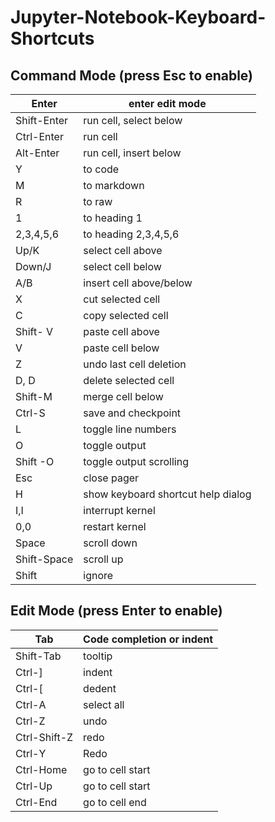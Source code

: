 # Jupyter-Notebook-Keyboard-Shortcuts

## Command Mode (press Esc to enable) 


| Enter | enter edit mode |
| ----- | --------------- |
| Shift-Enter | run cell, select below |
| Ctrl-Enter | run cell |
| Alt-Enter | run cell, insert below |
| Y | to code |
| M | to markdown |
| R | to raw |
| 1 | to heading 1 |
| 2,3,4,5,6 | to heading 2,3,4,5,6 |
| Up/K | select cell above |
| Down/J | select cell below |
| A/B | insert cell above/below |
| X | cut selected cell |
| C | copy selected cell |
| Shift- V | paste cell above |
| V | paste cell below |
| Z | undo last cell deletion |
| D, D | delete selected cell |
| Shift-M | merge cell below |
| Ctrl-S | save and checkpoint |
| L | toggle line numbers | 
| O | toggle output |
| Shift -O | toggle output scrolling |
| Esc | close pager |
| H | show keyboard shortcut help dialog |
| I,I | interrupt kernel |
| 0,0 | restart kernel |
| Space | scroll down |
| Shift-Space | scroll up |
| Shift | ignore |



## Edit Mode (press Enter to enable)
| Tab | Code completion or indent |
| ----- | --------------- |
| Shift-Tab | tooltip |
| Ctrl-] | indent |
| Ctrl-[ | dedent |
| Ctrl-A | select all |
| Ctrl-Z | undo |
| Ctrl-Shift-Z | redo | 
| Ctrl-Y | Redo |
| Ctrl-Home | go to cell start |
| Ctrl-Up | go to cell start |
| Ctrl-End | go to cell end |

